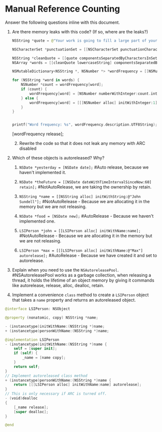 # Manual Reference Counting

Answer the following questions inline with this document.

1. Are there memory leaks with this code? (If so, where are the leaks?)

	```swift
	NSString *quote = @"Your work is going to fill a large part of your life, and the only way to be truly satisfied is to do what you believe is great work. And the only way to do great work is to love what you do. If you haven't found it yet, keep looking. Don't settle. As with all matters of the heart, you'll know when you find it. - Steve Jobs";

	NSCharacterSet *punctuationSet = [[NSCharacterSet punctuationCharacterSet] retain]; // leak here, no release.

	NSString *cleanQuote = [[quote componentsSeparatedByCharactersInSet:punctuationSet] componentsJoinedByString:@""];
	NSArray *words = [[cleanQuote lowercaseString] componentsSeparatedByString:@" "];

	NSMutableDictionary<NSString *, NSNumber *> *wordFrequency = [[NSMutableDictionary alloc] init]; // here there is no release method for this one.

	for (NSString *word in words) {
		NSNumber *count = wordFrequency[word];
		if (count) {
			wordFrequency[word] = [NSNumber numberWithInteger:count.integerValue + 1];
		} else {
			wordFrequency[word] = [[[NSNumber alloc] initWithInteger:1] autorelease]; // Leak! no release method for this one, auto release should be added.
		}
	}


	printf("Word frequency: %s", wordFrequency.description.UTF8String);
	```

	[wordFrequency release];

	2. Rewrite the code so that it does not leak any memory with ARC disabled

2. Which of these objects is autoreleased?  Why?

	1. `NSDate *yesterday = [NSDate date];` #Auto release, because we haven't implemented it.

	2. `NSDate *theFuture = [[NSDate dateWithTimeIntervalSinceNow:60] retain];`
	#NotAutoRelease, we are taking the ownership by retain.

	3. `NSString *name = [[NSString alloc] initWithString:@"John Sundell"];`
	#NotAutoRelease - Because we are allocating it in the memory but we are not releasing.
	4. `NSDate *food = [NSDate new];`
	#AutoRelease - Because we haven't implemented one.

	5. `LSIPerson *john = [[LSIPerson alloc] initWithName:name];`
	#NotAutoRelease - Because we are allocating it in the memory but we are not releasing.

	6. `LSIPerson *max = [[[LSIPerson alloc] initWithName:@"Max"] autorelease];`
#AutoRelease - Because we have created it and set to autorelease.
3. Explain when you need to use the `NSAutoreleasePool`.
#NSAutoreleasePool works as a garbage collection, when releasing a thread, it holds the lifetime of an object memory by giving it commands like autorelease, release, alloc, dealloc, retain.

4. Implement a convenience `class` method to create a `LSIPerson` object that takes a `name` property and returns an autoreleased object.

```swift
@interface LSIPerson: NSObject

@property (nonatomic, copy) NSString *name;

- (instancetype)initWithName:(NSString *)name;
+ (instancetype)personWithName:(NSString *)name;

@implementation LSIPerson
- (instancetype)initWithName:(NSString *)name {
    self = [super init];
    if (self) {
        _name = [name copy];
    }
    return self;
}
// Implement autoreleased class method
+ (instancetype)personWithName:(NSString *)name {
    return [[[LSIPerson alloc] initWithName:name] autorelease];
}
// This is only necessary if ARC is turned off.
- (void)dealloc
{
    [_name release];
    [super dealloc];
}

@end
```
